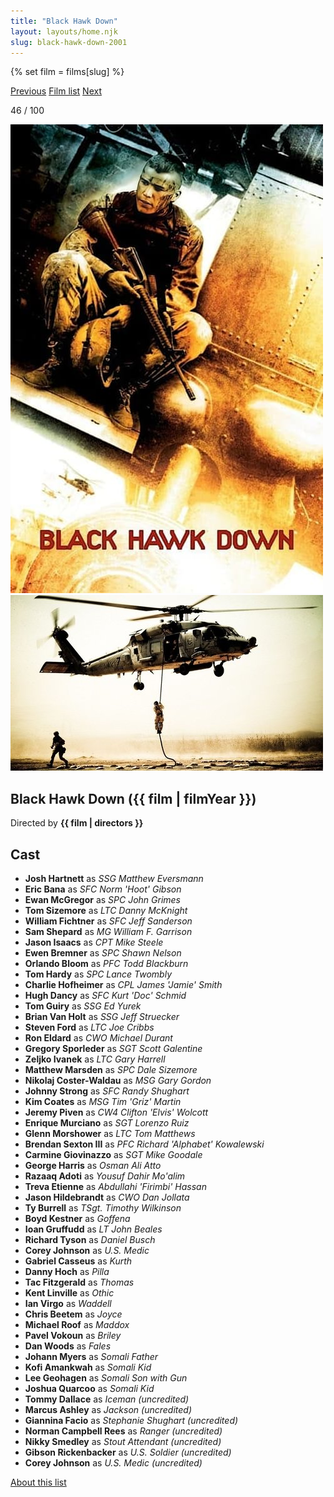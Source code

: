 ```yaml
---
title: "Black Hawk Down"
layout: layouts/home.njk
slug: black-hawk-down-2001
---
```


{% set film = films[slug] %}

<nav class="films">
  <a class="prev" href="../amlie-2001">Previous</a>
  <a href="../">Film list</a>
  <a class="next" href="../24-hour-party-people-2002">Next</a>
</nav>

<p>46 / 100</p>

<article class="film">
  <div class="backdrop-and-poster">
    <img class="poster" src="../films/posters/black-hawk-down-2001.jpg" alt="">
    <img class="backdrop" src="../films/backdrops/black-hawk-down-2001.jpg" alt="">
  </div>

  <h1>Black Hawk Down ({{ film | filmYear }})</h1>

  <p class="director">
    Directed by <strong>{{ film | directors }}</strong>
  </p>


  <h2>
    Cast
  </h2>
  <ul>
            <li><strong>Josh Hartnett</strong> as <em>SSG Matthew Eversmann</em></li>
        <li><strong>Eric Bana</strong> as <em>SFC Norm 'Hoot' Gibson</em></li>
        <li><strong>Ewan McGregor</strong> as <em>SPC John Grimes</em></li>
        <li><strong>Tom Sizemore</strong> as <em>LTC Danny McKnight</em></li>
        <li><strong>William Fichtner</strong> as <em>SFC Jeff Sanderson</em></li>
        <li><strong>Sam Shepard</strong> as <em>MG William F. Garrison</em></li>
        <li><strong>Jason Isaacs</strong> as <em>CPT Mike Steele</em></li>
        <li><strong>Ewen Bremner</strong> as <em>SPC Shawn Nelson</em></li>
        <li><strong>Orlando Bloom</strong> as <em>PFC Todd Blackburn</em></li>
        <li><strong>Tom Hardy</strong> as <em>SPC Lance Twombly</em></li>
        <li><strong>Charlie Hofheimer</strong> as <em>CPL James 'Jamie' Smith</em></li>
        <li><strong>Hugh Dancy</strong> as <em>SFC Kurt 'Doc' Schmid</em></li>
        <li><strong>Tom Guiry</strong> as <em>SSG Ed Yurek</em></li>
        <li><strong>Brian Van Holt</strong> as <em>SSG Jeff Struecker</em></li>
        <li><strong>Steven Ford</strong> as <em>LTC Joe Cribbs</em></li>
        <li><strong>Ron Eldard</strong> as <em>CWO Michael Durant</em></li>
        <li><strong>Gregory Sporleder</strong> as <em>SGT Scott Galentine</em></li>
        <li><strong>Zeljko Ivanek</strong> as <em>LTC Gary Harrell</em></li>
        <li><strong>Matthew Marsden</strong> as <em>SPC Dale Sizemore</em></li>
        <li><strong>Nikolaj Coster-Waldau</strong> as <em>MSG Gary Gordon</em></li>
        <li><strong>Johnny Strong</strong> as <em>SFC Randy Shughart</em></li>
        <li><strong>Kim Coates</strong> as <em>MSG Tim 'Griz' Martin</em></li>
        <li><strong>Jeremy Piven</strong> as <em>CW4 Clifton 'Elvis' Wolcott</em></li>
        <li><strong>Enrique Murciano</strong> as <em>SGT Lorenzo Ruiz</em></li>
        <li><strong>Glenn Morshower</strong> as <em>LTC Tom Matthews</em></li>
        <li><strong>Brendan Sexton III</strong> as <em>PFC Richard 'Alphabet' Kowalewski</em></li>
        <li><strong>Carmine Giovinazzo</strong> as <em>SGT Mike Goodale</em></li>
        <li><strong>George Harris</strong> as <em>Osman Ali Atto</em></li>
        <li><strong>Razaaq Adoti</strong> as <em>Yousuf Dahir Mo'alim</em></li>
        <li><strong>Treva Etienne</strong> as <em>Abdullahi 'Firimbi' Hassan</em></li>
        <li><strong>Jason Hildebrandt</strong> as <em>CWO Dan Jollata</em></li>
        <li><strong>Ty Burrell</strong> as <em>TSgt. Timothy Wilkinson</em></li>
        <li><strong>Boyd Kestner</strong> as <em>Goffena</em></li>
        <li><strong>Ioan Gruffudd</strong> as <em>LT John Beales</em></li>
        <li><strong>Richard Tyson</strong> as <em>Daniel Busch</em></li>
        <li><strong>Corey Johnson</strong> as <em>U.S. Medic</em></li>
        <li><strong>Gabriel Casseus</strong> as <em>Kurth</em></li>
        <li><strong>Danny Hoch</strong> as <em>Pilla</em></li>
        <li><strong>Tac Fitzgerald</strong> as <em>Thomas</em></li>
        <li><strong>Kent Linville</strong> as <em>Othic</em></li>
        <li><strong>Ian Virgo</strong> as <em>Waddell</em></li>
        <li><strong>Chris Beetem</strong> as <em>Joyce</em></li>
        <li><strong>Michael Roof</strong> as <em>Maddox</em></li>
        <li><strong>Pavel Vokoun</strong> as <em>Briley</em></li>
        <li><strong>Dan Woods</strong> as <em>Fales</em></li>
        <li><strong>Johann Myers</strong> as <em>Somali Father</em></li>
        <li><strong>Kofi Amankwah</strong> as <em>Somali Kid</em></li>
        <li><strong>Lee Geohagen</strong> as <em>Somali Son with Gun</em></li>
        <li><strong>Joshua Quarcoo</strong> as <em>Somali Kid</em></li>
        <li><strong>Tommy Dallace</strong> as <em>Iceman (uncredited)</em></li>
        <li><strong>Marcus Ashley</strong> as <em>Jackson (uncredited)</em></li>
        <li><strong>Giannina Facio</strong> as <em>Stephanie Shughart (uncredited)</em></li>
        <li><strong>Norman Campbell Rees</strong> as <em>Ranger (uncredited)</em></li>
        <li><strong>Nikky Smedley</strong> as <em>Stout Attendant (uncredited)</em></li>
        <li><strong>Gibson Rickenbacker</strong> as <em>U.S. Soldier (uncredited)</em></li>
        <li><strong>Corey Johnson</strong> as <em>U.S. Medic (uncredited)</em></li>
  </ul>
</article>
<footer>
  <a href="../about">About this list</a>
</footer>
